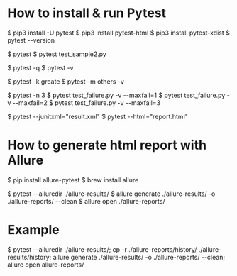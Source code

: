 How to install & run Pytest
===========================
$ pip3 install -U pytest
$ pip3 install pytest-html
$ pip3 install pytest-xdist
$ pytest --version

$ pytest
$ pytest test_sample2.py 

$ pytest -q
$ pytest -v

$ pytest -k greate
$ pytest -m others -v

$ pytest -n 3
$ pytest test_failure.py -v --maxfail=1
$ pytest test_failure.py -v --maxfail=2
$ pytest test_failure.py -v --maxfail=3

$ pytest --junitxml="result.xml"
$ pytest --html="report.html"

How to generate html report with Allure
=======================================
$ pip install allure-pytest
$ brew install allure

$ pytest --alluredir ./allure-results/
$ allure generate ./allure-results/ -o ./allure-reports/ --clean
$ allure open ./allure-reports/

Example
=======
$ pytest --alluredir ./allure-results/; cp -r ./allure-reports/history/ ./allure-results/history; allure generate ./allure-results/ -o ./allure-reports/ --clean; allure open allure-reports/





